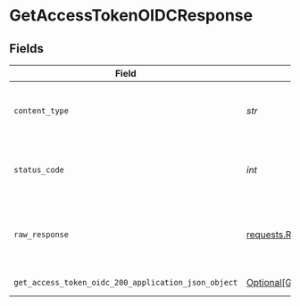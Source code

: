 # GetAccessTokenOIDCResponse


## Fields

| Field                                                                                                             | Type                                                                                                              | Required                                                                                                          | Description                                                                                                       |
| ----------------------------------------------------------------------------------------------------------------- | ----------------------------------------------------------------------------------------------------------------- | ----------------------------------------------------------------------------------------------------------------- | ----------------------------------------------------------------------------------------------------------------- |
| `content_type`                                                                                                    | *str*                                                                                                             | :heavy_check_mark:                                                                                                | HTTP response content type for this operation                                                                     |
| `status_code`                                                                                                     | *int*                                                                                                             | :heavy_check_mark:                                                                                                | HTTP response status code for this operation                                                                      |
| `raw_response`                                                                                                    | [requests.Response](https://requests.readthedocs.io/en/latest/api/#requests.Response)                             | :heavy_minus_sign:                                                                                                | Raw HTTP response; suitable for custom response parsing                                                           |
| `get_access_token_oidc_200_application_json_object`                                                               | [Optional[GetAccessTokenOIDC200ApplicationJSON]](../../models/operations/getaccesstokenoidc200applicationjson.md) | :heavy_minus_sign:                                                                                                | OpenID Configuration                                                                                              |